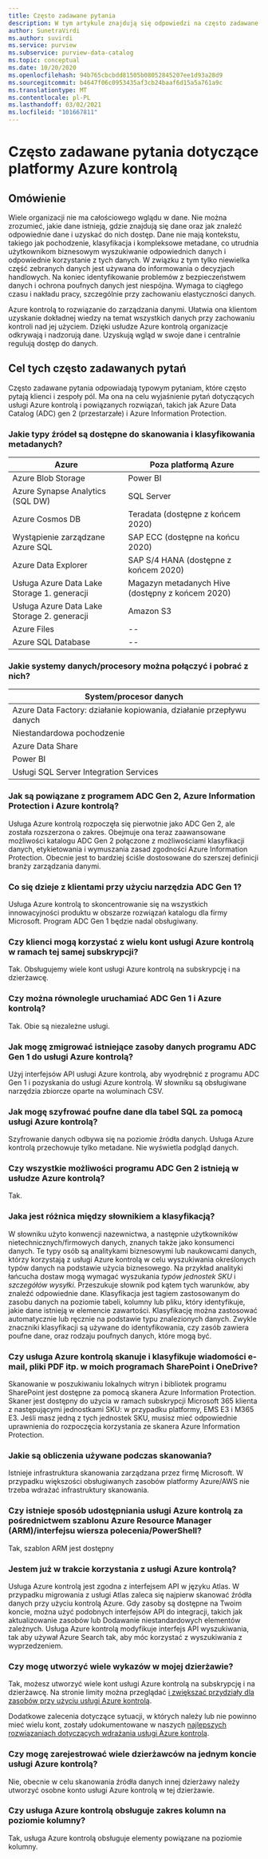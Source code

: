 ```yaml
---
title: Często zadawane pytania
description: W tym artykule znajdują się odpowiedzi na często zadawane pytania dotyczące usługi Azure kontrolą.
author: SunetraVirdi
ms.author: suvirdi
ms.service: purview
ms.subservice: purview-data-catalog
ms.topic: conceptual
ms.date: 10/20/2020
ms.openlocfilehash: 94b765cbcbdd81505b08052845207ee1d93a28d9
ms.sourcegitcommit: b4647f06c0953435af3cb24baaf6d15a5a761a9c
ms.translationtype: MT
ms.contentlocale: pl-PL
ms.lasthandoff: 03/02/2021
ms.locfileid: "101667811"
---
```

# <a name="frequently-asked-questions-faq-about-azure-purview"></a>Często zadawane pytania dotyczące platformy Azure kontrolą

## <a name="overview"></a>Omówienie

Wiele organizacji nie ma całościowego wglądu w dane. Nie można zrozumieć, jakie dane istnieją, gdzie znajdują się dane oraz jak znaleźć odpowiednie dane i uzyskać do nich dostęp. Dane nie mają kontekstu, takiego jak pochodzenie, klasyfikacja i kompleksowe metadane, co utrudnia użytkownikom biznesowym wyszukiwanie odpowiednich danych i odpowiednie korzystanie z tych danych. W związku z tym tylko niewielka część zebranych danych jest używana do informowania o decyzjach handlowych. Na koniec identyfikowanie problemów z bezpieczeństwem danych i ochrona poufnych danych jest niespójna. Wymaga to ciągłego czasu i nakładu pracy, szczególnie przy zachowaniu elastyczności danych.

Azure kontrolą to rozwiązanie do zarządzania danymi. Ułatwia ona klientom uzyskanie dokładnej wiedzy na temat wszystkich danych przy zachowaniu kontroli nad jej użyciem. Dzięki usłudze Azure kontrolą organizacje odkrywają i nadzorują dane. Uzyskują wgląd w swoje dane i centralnie regulują dostęp do danych.

## <a name="purpose-of-this-faq"></a>Cel tych często zadawanych pytań

Często zadawane pytania odpowiadają typowym pytaniam, które często pytają klienci i zespoły pól. Ma ona na celu wyjaśnienie pytań dotyczących usługi Azure kontrolą i powiązanych rozwiązań, takich jak Azure Data Catalog (ADC) gen 2 (przestarzałe) i Azure Information Protection.

### <a name="what-are-the-source-types-available-for-metadata-scanning-and-classification"></a>Jakie typy źródeł są dostępne do skanowania i klasyfikowania metadanych?

|Azure|Poza platformą Azure|
|---------|---------|
|Azure Blob Storage|Power BI|
|Azure Synapse Analytics (SQL DW)|SQL Server |
|Azure Cosmos DB|Teradata (dostępne z końcem 2020)|
|Wystąpienie zarządzane Azure SQL|SAP ECC (dostępne na końcu 2020)|
|Azure Data Explorer|SAP S/4 HANA (dostępne z końcem 2020)|
|Usługa Azure Data Lake Storage 1. generacji|Magazyn metadanych Hive (dostępny z końcem 2020)|
|Usługa Azure Data Lake Storage 2. generacji|Amazon S3|
|Azure Files|--|
|Azure SQL Database|--|

### <a name="what-data-systemsprocessors-can-we-connect-and-get-lineage"></a>Jakie systemy danych/procesory można połączyć i pobrać z nich?

|System/procesor danych 
|---------
|Azure Data Factory: działanie kopiowania, działanie przepływu danych 
|Niestandardowa pochodzenie   
|Azure Data Share   
|Power BI    |
|Usługi SQL Server Integration Services  

### <a name="how-are-adc-gen-2-azure-information-protection-and-azure-purview-related"></a>Jak są powiązane z programem ADC Gen 2, Azure Information Protection i Azure kontrolą?

Usługa Azure kontrolą rozpoczęła się pierwotnie jako ADC Gen 2, ale została rozszerzona o zakres. Obejmuje ona teraz zaawansowane możliwości katalogu ADC Gen 2 połączone z możliwościami klasyfikacji danych, etykietowania i wymuszania zasad zgodności Azure Information Protection. Obecnie jest to bardziej ściśle dostosowane do szerszej definicji branży zarządzania danymi.

### <a name="what-happens-to-customers-using-adc-gen-1"></a>Co się dzieje z klientami przy użyciu narzędzia ADC Gen 1?

Usługa Azure kontrolą to skoncentrowanie się na wszystkich innowacyjności produktu w obszarze rozwiązań katalogu dla firmy Microsoft. Program ADC Gen 1 będzie nadal obsługiwany.

### <a name="can-customers-have-multiple-azure-purview-accounts-in-the-same-subscription"></a>Czy klienci mogą korzystać z wielu kont usługi Azure kontrolą w ramach tej samej subskrypcji?

Tak. Obsługujemy wiele kont usługi Azure kontrolą na subskrypcję i na dzierżawcę.

### <a name="can-i-run-adc-gen-1-and-azure-purview-in-parallel"></a>Czy można równolegle uruchamiać ADC Gen 1 i Azure kontrolą?

Tak. Obie są niezależne usługi.

### <a name="how-do-i-migrate-existing-adc-gen-1-data-assets-to-azure-purview"></a>Jak mogę zmigrować istniejące zasoby danych programu ADC Gen 1 do usługi Azure kontrolą?

Użyj interfejsów API usługi Azure kontrolą, aby wyodrębnić z programu ADC Gen 1 i pozyskania do usługi Azure kontrolą. W słowniku są obsługiwane narzędzia zbiorcze oparte na woluminach CSV.

### <a name="how-do-i-encrypt-sensitive-data-for-sql-tables-using-azure-purview"></a>Jak mogę szyfrować poufne dane dla tabel SQL za pomocą usługi Azure kontrolą?

Szyfrowanie danych odbywa się na poziomie źródła danych. Usługa Azure kontrolą przechowuje tylko metadane. Nie wyświetla podgląd danych.

### <a name="will-all-the-capabilities-of-adc-gen-2-exist-in-azure-purview"></a>Czy wszystkie możliwości programu ADC Gen 2 istnieją w usłudze Azure kontrolą?

Tak.

<!--## Is the data lineage feature available in Azure Purview?

Yes, but it's limited to the Azure Data Factory connector.

<!-- ## How can I scan SQL Server on-premises? 

Use the self-host integration runtime capability. !-->

<!--### What is the difference between classification in Azure SQL Database and classification in Azure Purview?

|Azure SQL DB classification  |Azure Purview classification  |
|---------|---------|
|Classification is based on SQL metadata from system catalogs. |Classification is based on Azure Purview's sampling technique by using the system-defined or custom-defined regex pattern.|
|Custom classification is supported.     |Custom classification is supported.         |
|Doesn't use Microsoft 365 system classifiers out of the box.    | Uses Microsoft 365 system classifiers out of the box.        |
-->

### <a name="whats-the-difference-between-a-glossary-and-classification"></a>Jaka jest różnica między słownikiem a klasyfikacją?

W słowniku użyto konwencji nazewnictwa, a następnie użytkowników nietechnicznych/firmowych danych, znanych także jako konsumenci danych. Te typy osób są analitykami biznesowymi lub naukowcami danych, którzy korzystają z usługi Azure kontrolą w celu wyszukiwania określonych typów danych na podstawie użycia biznesowego. Na przykład analityki łańcucha dostaw mogą wymagać wyszukania *typów jednostek SKU* i *szczegółów wysyłki*. Przeszukuje słownik pod kątem tych warunków, aby znaleźć odpowiednie dane.
Klasyfikacja jest tagiem zastosowanym do zasobu danych na poziomie tabeli, kolumny lub pliku, który identyfikuje, jakie dane istnieją w elemencie zawartości. Klasyfikację można zastosować automatycznie lub ręcznie na podstawie typu znalezionych danych. Zwykle znaczniki klasyfikacji są używane do identyfikowania, czy zasób zawiera poufne dane, oraz rodzaju poufnych danych, które mogą być.

### <a name="does-azure-purview-scan-and-classify-emails-pdfs-etc-in-my-sharepoint-and-onedrive"></a>Czy usługa Azure kontrolą skanuje i klasyfikuje wiadomości e-mail, pliki PDF itp. w moich programach SharePoint i OneDrive?

Skanowanie w poszukiwaniu lokalnych witryn i bibliotek programu SharePoint jest dostępne za pomocą skanera Azure Information Protection. Skaner jest dostępny do użycia w ramach subskrypcji Microsoft 365 klienta z następującymi jednostkami SKU: w przypadku platformy, EMS E3 i M365 E3. Jeśli masz jedną z tych jednostek SKU, musisz mieć odpowiednie uprawnienia do rozpoczęcia korzystania ze skanera Azure Information Protection.

<!--### What is the difference between classifications and sensitivity labels in Azure Purview?

Azure Purview's data governance solution is based on the Apache Atlas framework. As defined by Atlas, classification is a way to identify the contents of an asset (table or file) or an entity (table column or structured file). This classification becomes a metadata property that allows Azure Purview to understand the data within each asset and govern and protect them.

Sensitivity labels are a Microsoft 365 concept that resembles classification at the asset level. You create a label with a collection of classifications applied at the asset or entity level.

Atlas-centric customers will see no real distinction between classifications and labels. To these customers, everything is a classification and labels aren't needed.

Security-focused customers will see a distinction between classification and labeling, but only because in Microsoft 365 the classifications aren't exposed directly to the user; only labels are visible. So, similar to Atlas, Office 365 security customers don't need to deal with both entities.
-->

### <a name="what-is-the-compute-used-for-the-scan"></a>Jakie są obliczenia używane podczas skanowania?
Istnieje infrastruktura skanowania zarządzana przez firmę Microsoft. W przypadku większości obsługiwanych zasobów platformy Azure/AWS nie trzeba wdrażać infrastruktury skanowania.

### <a name="is-there-a-way-to-provision-azure-purview-via-azure-resource-manager-arm-template--cli--powershell"></a>Czy istnieje sposób udostępniania usługi Azure kontrolą za pośrednictwem szablonu Azure Resource Manager (ARM)/interfejsu wiersza polecenia/PowerShell?

Tak, szablon ARM jest dostępny

<!--### Does Azure Purview support guest users in AAD?-->

### <a name="im-already-using-atlas-can-i-easily-move-to-azure-purview"></a>Jestem już w trakcie korzystania z usługi Azure kontrolą?

Usługa Azure kontrolą jest zgodna z interfejsem API w języku Atlas. W przypadku migrowania z usługi Atlas zaleca się najpierw skanować źródła danych przy użyciu kontrolą Azure. Gdy zasoby są dostępne na Twoim koncie, można użyć podobnych interfejsów API do integracji, takich jak aktualizowanie zasobów lub Dodawanie niestandardowych elementów zależnych. Usługa Azure kontrolą modyfikuje interfejs API wyszukiwania, tak aby używał Azure Search tak, aby móc korzystać z wyszukiwania z wyprzedzeniem.

### <a name="can-i-create-multiple-catalogs-in-my-tenant"></a>Czy mogę utworzyć wiele wykazów w mojej dzierżawie?

Tak, możesz utworzyć wiele kont usługi Azure kontrolą na subskrypcję i na dzierżawcę. Na stronie limity można przeglądać [i zwiększać przydziały dla zasobów przy użyciu usługi Azure kontrolą](how-to-manage-quotas.md).

Dodatkowe zalecenia dotyczące sytuacji, w których należy lub nie powinno mieć wielu kont, zostały udokumentowane w naszych [najlepszych rozwiązaniach dotyczących wdrażania usługi Azure kontrolą](deployment-best-practices.md).

### <a name="can-i-register-multiple-tenants-within-a-single-azure-purview-account"></a>Czy mogę zarejestrować wiele dzierżawców na jednym koncie usługi Azure kontrolą?

Nie, obecnie w celu skanowania źródła danych innej dzierżawy należy utworzyć osobne konto usługi Azure kontrolą w tej dzierżawie.

### <a name="does-azure-purview-support-column-level-lineage"></a>Czy usługa Azure kontrolą obsługuje zakres kolumn na poziomie kolumny?

Tak, usługa Azure kontrolą obsługuje elementy powiązane na poziomie kolumny.